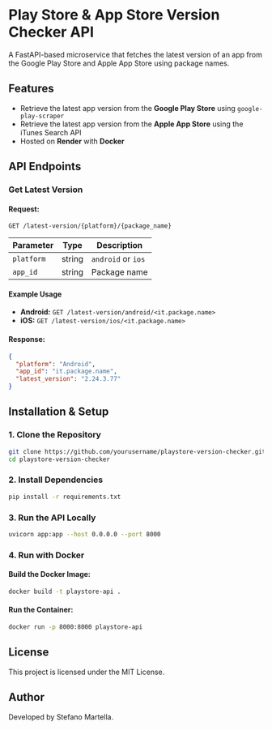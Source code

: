 # Play Store & App Store Version Checker API

A FastAPI-based microservice that fetches the latest version of an app from the Google Play Store and Apple App Store using package names.

## Features
- Retrieve the latest app version from the **Google Play Store** using `google-play-scraper`
- Retrieve the latest app version from the **Apple App Store** using the iTunes Search API
- Hosted on **Render** with **Docker**

## API Endpoints
### Get Latest Version
#### Request:
```
GET /latest-version/{platform}/{package_name}
```

| Parameter  | Type   | Description |
|------------|--------|-------------|
| `platform` | string | `android` or `ios` |
| `app_id`   | string | Package name |

#### Example Usage
- **Android:** `GET /latest-version/android/<it.package.name>`
- **iOS:** `GET /latest-version/ios/<it.package.name>`

#### Response:
```json
{
  "platform": "Android",
  "app_id": "it.package.name",
  "latest_version": "2.24.3.77"
}
```

## Installation & Setup
### 1. Clone the Repository
```bash
git clone https://github.com/yourusername/playstore-version-checker.git
cd playstore-version-checker
```

### 2. Install Dependencies
```bash
pip install -r requirements.txt
```

### 3. Run the API Locally
```bash
uvicorn app:app --host 0.0.0.0 --port 8000
```

### 4. Run with Docker
#### Build the Docker Image:
```bash
docker build -t playstore-api .
```

#### Run the Container:
```bash
docker run -p 8000:8000 playstore-api
```

## License
This project is licensed under the MIT License.

## Author
Developed by Stefano Martella.